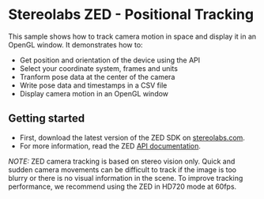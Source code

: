 # Stereolabs ZED - Positional Tracking

This sample shows how to track camera motion in space and display it in an OpenGL window. It demonstrates how to:

- Get position and orientation of the device using the API
- Select your coordinate system, frames and units
- Tranform pose data at the center of the camera
- Write pose data and timestamps in a CSV file
- Display camera motion in an OpenGL window

## Getting started

- First, download the latest version of the ZED SDK on [stereolabs.com](https://www.stereolabs.com).
- For more information, read the ZED [API documentation](https://www.stereolabs.com/developers/documentation/API/).

*NOTE:* ZED camera tracking is based on stereo vision only. Quick and sudden camera movements can be difficult to track if the image is too blurry or there is no visual information in the scene. To improve tracking performance, we recommend using the ZED in HD720 mode at 60fps.
